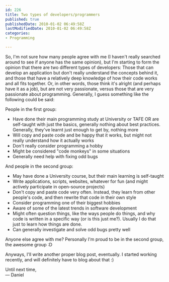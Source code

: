 ```yaml
---
id: 226
title: Two types of developers/programmers
published: true
publishedDate: 2010-01-02 06:49:58Z
lastModifiedDate: 2010-01-02 06:49:58Z
categories:
- Programming

---
```


<p>So, I'm not sure how many people agree with me (I haven't really searched around to see if anyone has the same opinion), but I'm starting to form the opinion that there are two different types of developers: Those that can develop an application but don't really understand the concepts behind it, and those that have a relatively deep knowledge of how their code works and all fits together. Or, in other words, those think it's alright (and perhaps have it as a job), but are not very passionate, versus those that are very passionate about programming. Generally, I guess something like the following could be said:</p>
<p>People in the first group:</p>
<ul>
<li>Have done their main programming study at University or TAFE OR are self-taught with just the basics, generally nothing about best practices. Generally, they've learnt just enough to get by, nothing more</li>
<li>Will copy and paste code and be happy that it works, but might not really understand how it actually works</li>
<li>Don't really consider programming a hobby</li>
<li>Might be considered "code monkeys" in some situations</li>
<li>Generally need help with fixing odd bugs</li>
</ul>
<p>And people in the second group:</p>
<ul>
<li>May have done a University course, but their main learning is self-taught</li>
<li>Write applications, scripts, websites, whatever for fun (and might actively participate in open-source projects)</li>
<li>Don't copy and paste code very often. Instead, they learn from other people's code, and then rewrite that code in their own style</li>
<li>Consider programming one of their biggest hobbies</li>
<li>Aware of some of the latest trends in software development</li>
<li>Might often question things, like the ways people do things, and why code is written in a specific way (or is this just me?). Usually I do that just to learn how things are done.</li>
<li>Can generally investigate and solve odd bugs pretty well</li>
</ul>
<p>Anyone else agree with me? Personally I'm proud to be in the second group, the awesome group :D</p>
<p>Anyways, I'll write another proper blog post, eventually. I started working recently, and will definitely have to blog about that :)</p>
<p>Until next time,<br />
— Daniel</p>

